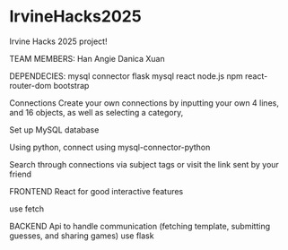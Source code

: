 # IrvineHacks2025
Irvine Hacks 2025 project!

TEAM MEMBERS:
Han
Angie
Danica
Xuan


DEPENDECIES:
mysql connector
flask
mysql
react
node.js
npm
react-router-dom
bootstrap


Connections
Create your own connections by inputting your own 4 lines, and 16 objects, as well as selecting a category, 

Set up MySQL database

Using python, connect using mysql-connector-python

Search through connections via subject tags or visit the link sent by your friend


FRONTEND
React for good interactive features

use fetch

BACKEND
Api to handle communication (fetching template, submitting guesses, and sharing games)
use flask

